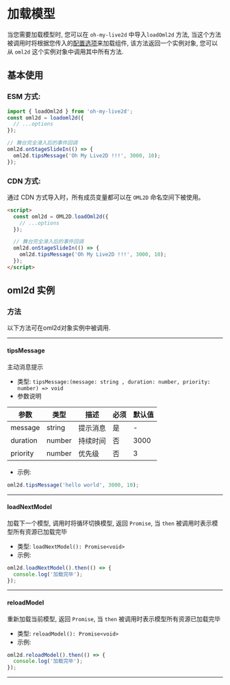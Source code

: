 # 加载模型

当您需要加载模型时, 您可以在 `oh-my-live2d` 中导入`loadOml2d` 方法, 当这个方法被调用时将根据您传入的[配置选项](/options/Options)来加载组件, 该方法返回一个实例对象, 您可以从 `oml2d` 这个实例对象中调用其中所有方法.

## 基本使用

### ESM 方式:

```ts
import { loadOml2d } from 'oh-my-live2d';
const oml2d = loadoml2d({
  // ...options
});

// 舞台完全滑入后的事件回调
oml2d.onStageSlideIn(() => {
  oml2d.tipsMessage('Oh My Live2D !!!', 3000, 10);
});
```

### CDN 方式:

通过 CDN 方式导入时，所有成员变量都可以在 `OML2D` 命名空间下被使用。

```html
<script>
  const oml2d = OML2D.loadOml2d({
    // ...options
  });

  // 舞台完全滑入后的事件回调
  oml2d.onStageSlideIn(() => {
    oml2d.tipsMessage('Oh My Live2D !!!', 3000, 10);
  });
</script>
```

## oml2d 实例

### 方法

以下方法可在oml2d对象实例中被调用.

---

#### tipsMessage

主动消息提示

- 类型: `tipsMessage:(message: string , duration: number, priority: number) => void`
- 参数说明

| 参数     | 类型   | 描述     | 必须 | 默认值 |
| -------- | ------ | -------- | ---- | ------ |
| message  | string | 提示消息 | 是   | -      |
| duration | number | 持续时间 | 否   | 3000   |
| priority | number | 优先级   | 否   | 3      |

- 示例:

```ts
oml2d.tipsMessage('hello world', 3000, 10);
```

---

#### loadNextModel

加载下一个模型, 调用时将循环切换模型, 返回 `Promise`, 当 `then` 被调用时表示模型所有资源已加载完毕

- 类型: `loadNextModel(): Promise<void>`
- 示例:

```ts
oml2d.loadNextModel().then(() => {
  console.log('加载完毕');
});
```

---

#### reloadModel

重新加载当前模型, 返回 `Promise`, 当 `then` 被调用时表示模型所有资源已加载完毕

- 类型: `reloadModel(): Promise<void>`
- 示例:

```ts
oml2d.reloadModel().then(() => {
  console.log('加载完毕');
});
```

---
